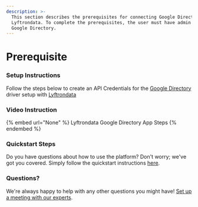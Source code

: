 ```yaml
---
description: >-
  This section describes the prerequisites for connecting Google Directory to
  Lyftrondata. To complete the prerequisites, the user must have admin access to
  Google Directory.
---
```


# Prerequisite

<mark style="color:blue;"></mark>

### Setup Instructions

Follow the steps below to create an API Credentials for the [Google Directory](None) driver setup with [Lyftrondata](https://www.lyftrondata.com)

### Video Instruction

{% embed url="None" %}
Lyftrondata Google Directory App Steps
{% endembed %}

### Quickstart Steps

Do you have questions about how to use the platform? Don't worry; we've got you covered. Simply follow the quickstart instructions [here](README.md).

### Questions? <a href="#questions" id="questions"></a>

We're always happy to help with any other questions you might have! [Set up a meeting with our experts](https://www.lyftrondata.com/book-a-meeting/).

